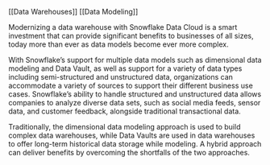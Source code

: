 [[Data Warehouses]]
[[Data Modeling]]

Modernizing a data warehouse with Snowflake Data Cloud is a smart investment that can provide significant benefits to businesses of all sizes, today more than ever as data models become ever more complex.

With Snowflake’s support for multiple data models such as dimensional data modeling and Data Vault, as well as support for a variety of data types including semi-structured and unstructured data, organizations can accommodate a variety of sources to support their different business use cases. Snowflake’s ability to handle structured and unstructured data allows companies to analyze diverse data sets, such as social media feeds, sensor data, and customer feedback, alongside traditional transactional data.

Traditionally, the dimensional data modeling approach is used to build complex data warehouses, while Data Vaults are used in data warehouses to offer long-term historical data storage while modeling. A hybrid approach can deliver benefits by overcoming the shortfalls of the two approaches.